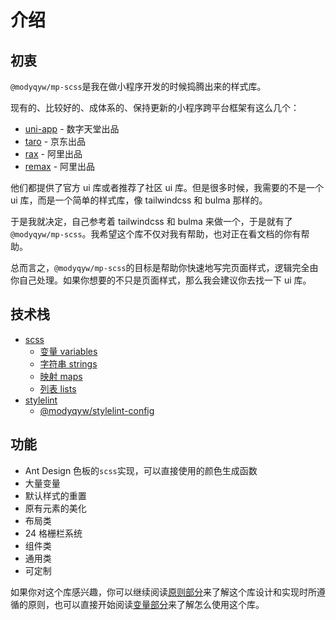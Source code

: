 # 介绍

## 初衷

`@modyqyw/mp-scss`是我在做小程序开发的时候捣腾出来的样式库。

现有的、比较好的、成体系的、保持更新的小程序跨平台框架有这么几个：

- [uni-app](https://uniapp.dcloud.io/) - 数字天堂出品
- [taro](https://taro.aotu.io/) - 京东出品
- [rax](https://rax.js.org/) - 阿里出品
- [remax](https://remaxjs.org/) - 阿里出品

他们都提供了官方 ui 库或者推荐了社区 ui 库。但是很多时候，我需要的不是一个 ui 库，而是一个简单的样式库，像 tailwindcss 和 bulma 那样的。

于是我就决定，自己参考着 tailwindcss 和 bulma 来做一个，于是就有了`@modyqyw/mp-scss`。我希望这个库不仅对我有帮助，也对正在看文档的你有帮助。

总而言之，`@modyqyw/mp-scss`的目标是帮助你快速地写完页面样式，逻辑完全由你自己处理。如果你想要的不只是页面样式，那么我会建议你去找一下 ui 库。

## 技术栈

- [scss](https://sass-lang.com/)
  - [变量 variables](https://sass-lang.com/documentation/variables)
  - [字符串 strings](https://sass-lang.com/documentation/values/strings)
  - [映射 maps](https://sass-lang.com/documentation/values/maps)
  - [列表 lists](https://sass-lang.com/documentation/values/lists)
- [stylelint](https://stylelint.io/)
  - [@modyqyw/stylelint-config](https://github.com/MillCloud/stylelint-config#readme)

## 功能

- Ant Design 色板的`scss`实现，可以直接使用的颜色生成函数
- 大量变量
- 默认样式的重置
- 原有元素的美化
- 布局类
- 24 格栅栏系统
- 组件类
- 通用类
- 可定制

如果你对这个库感兴趣，你可以继续阅读[原则部分](../preparation/README.md)来了解这个库设计和实现时所遵循的原则，也可以直接开始阅读[变量部分](../variables/README.md)来了解怎么使用这个库。
